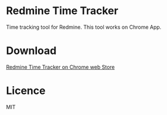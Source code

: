 # Redmine Time Tracker

Time tracking tool for Redmine.
This tool works on Chrome App.


# Download

[Redmine Time Tracker on Chrome web Store](https://chrome.google.com/webstore/detail/redmine-time-tracker/dmmneannhefdfnmkfheapickfaialefp?utm_source=chrome-ntp-launcher)


# Licence

MIT
